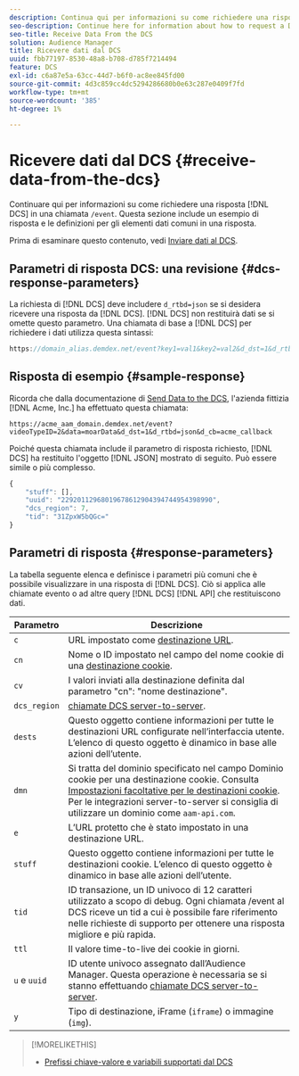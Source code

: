 ```yaml
---
description: Continua qui per informazioni su come richiedere una risposta DCS in una chiamata /event. Questa sezione include un esempio di risposta e le definizioni per gli elementi dati comuni in una risposta.
seo-description: Continue here for information about how to request a DCS response in a /event call. This section includes a response example and definitions for common data elements in a response.
seo-title: Receive Data From the DCS
solution: Audience Manager
title: Ricevere dati dal DCS
uuid: fbb77197-8530-48a8-b708-d785f7214494
feature: DCS
exl-id: c6a87e5a-63cc-44d7-b6f0-ac8ee845fd00
source-git-commit: 4d3c859cc4dc5294286680b0e63c287e0409f7fd
workflow-type: tm+mt
source-wordcount: '385'
ht-degree: 1%

---
```


# Ricevere dati dal DCS {#receive-data-from-the-dcs}

Continuare qui per informazioni su come richiedere una risposta [!DNL DCS] in una chiamata `/event`. Questa sezione include un esempio di risposta e le definizioni per gli elementi dati comuni in una risposta.

Prima di esaminare questo contenuto, vedi [Inviare dati al DCS](../../../api/dcs-intro/dcs-event-calls/dcs-url-send.md).

## Parametri di risposta DCS: una revisione {#dcs-response-parameters}

La richiesta di [!DNL DCS] deve includere `d_rtbd=json` se si desidera ricevere una risposta da [!DNL DCS]. [!DNL DCS] non restituirà dati se si omette questo parametro. Una chiamata di base a [!DNL DCS] per richiedere i dati utilizza questa sintassi:

```js
https://domain_alias.demdex.net/event?key1=val1&key2=val2&d_dst=1&d_rtbd=json&d_cb=callback
```

## Risposta di esempio {#sample-response}

Ricorda che dalla documentazione di [Send Data to the DCS](../../../api/dcs-intro/dcs-event-calls/dcs-url-send.md), l&#39;azienda fittizia [!DNL Acme, Inc.] ha effettuato questa chiamata:

`https://acme_aam_domain.demdex.net/event?videoTypeID=2&data=moarData&d_dst=1&d_rtbd=json&d_cb=acme_callback`

Poiché questa chiamata include il parametro di risposta richiesto, [!DNL DCS] ha restituito l&#39;oggetto [!DNL JSON] mostrato di seguito. Può essere simile o più complesso.

```js
{
    "stuff": [],
    "uuid": "22920112968019678612904394744954398990",
    "dcs_region": 7,
    "tid": "31ZpxW5bQGc="
}
```

## Parametri di risposta {#response-parameters}

La tabella seguente elenca e definisce i parametri più comuni che è possibile visualizzare in una risposta di [!DNL DCS]. Ciò si applica alle chiamate evento o ad altre query [!DNL DCS] [!DNL API] che restituiscono dati.

| Parametro | Descrizione |
|--- |--- |
| `c` | URL impostato come [destinazione URL](../../../features/destinations/create-url-destination.md). |
| `cn` | Nome o ID impostato nel campo del nome cookie di una [destinazione cookie](../../../features/destinations/create-cookie-destination.md). |
| `cv` | I valori inviati alla destinazione definita dal parametro &quot;cn&quot;: &quot;nome destinazione&quot;. |
| `dcs_region` | [chiamate DCS server-to-server](../../../api/dcs-intro/dcs-api-reference/dcs-regions.md). |
| `dests` | Questo oggetto contiene informazioni per tutte le destinazioni URL configurate nell’interfaccia utente. L’elenco di questo oggetto è dinamico in base alle azioni dell’utente. |
| `dmn` | Si tratta del dominio specificato nel campo Dominio cookie per una destinazione cookie. Consulta [Impostazioni facoltative per le destinazioni cookie](../../../features/destinations/cookie-destination-options.md).  Per le integrazioni server-to-server si consiglia di utilizzare un dominio come `aam-api.com`. |
| `e` | L’URL protetto che è stato impostato in una destinazione URL. |
| `stuff` | Questo oggetto contiene informazioni per tutte le destinazioni cookie. L’elenco di questo oggetto è dinamico in base alle azioni dell’utente. |
| `tid` | ID transazione, un ID univoco di 12 caratteri utilizzato a scopo di debug. Ogni chiamata /event al DCS riceve un tid a cui è possibile fare riferimento nelle richieste di supporto per ottenere una risposta migliore e più rapida. |
| `ttl` | Il valore time-to-live dei cookie in giorni. |
| `u` e `uuid` | ID utente univoco assegnato dall’Audience Manager. Questa operazione è necessaria se si stanno effettuando [chiamate DCS server-to-server](../../../api/dcs-intro/dcs-s2s/dcs-s2s-calls.md). |
| `y` | Tipo di destinazione, iFrame (`iframe`) o immagine (`img`). |

>[!MORELIKETHIS]
>
>* [Prefissi chiave-valore e variabili supportati dal DCS](../../../api/dcs-intro/dcs-api-reference/dcs-keys.md)

